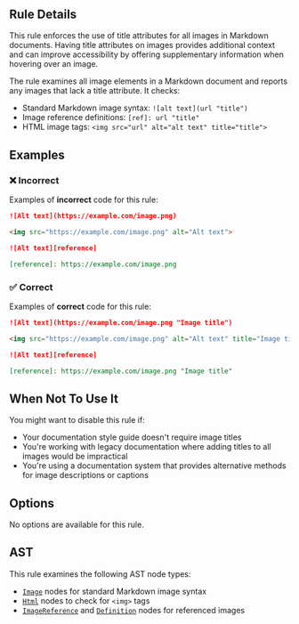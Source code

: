 <!-- markdownlint-disable-next-line no-inline-html first-line-h1 -->
<header v-html="$frontmatter.rule"></header>

## Rule Details

This rule enforces the use of title attributes for all images in Markdown documents. Having title attributes on images provides additional context and can improve accessibility by offering supplementary information when hovering over an image.

The rule examines all image elements in a Markdown document and reports any images that lack a title attribute. It checks:

- Standard Markdown image syntax: `![alt text](url "title")`
- Image reference definitions: `[ref]: url "title"`
- HTML image tags: `<img src="url" alt="alt text" title="title">`

## Examples

### :x: Incorrect

Examples of **incorrect** code for this rule:

```md
![Alt text](https://example.com/image.png)

<img src="https://example.com/image.png" alt="Alt text">

![Alt text][reference]

[reference]: https://example.com/image.png
```

### :white_check_mark: Correct

Examples of **correct** code for this rule:

```md
![Alt text](https://example.com/image.png "Image title")

<img src="https://example.com/image.png" alt="Alt text" title="Image title">

![Alt text][reference]

[reference]: https://example.com/image.png "Image title"
```

## When Not To Use It

You might want to disable this rule if:

- Your documentation style guide doesn't require image titles
- You're working with legacy documentation where adding titles to all images would be impractical
- You're using a documentation system that provides alternative methods for image descriptions or captions

## Options

No options are available for this rule.

## AST

This rule examines the following AST node types:

- [`Image`](https://github.com/syntax-tree/mdast?tab=readme-ov-file#image) nodes for standard Markdown image syntax
- [`Html`](https://github.com/syntax-tree/mdast?tab=readme-ov-file#html) nodes to check for `<img>` tags
- [`ImageReference`](https://github.com/syntax-tree/mdast?tab=readme-ov-file#imagereference) and [`Definition`](https://github.com/syntax-tree/mdast?tab=readme-ov-file#definition) nodes for referenced images
